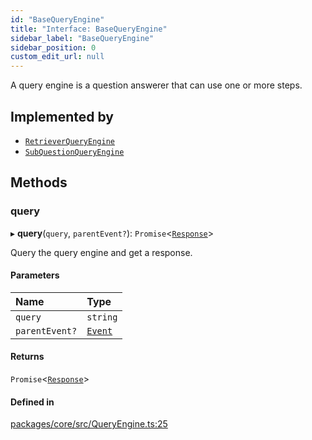 ```yaml
---
id: "BaseQueryEngine"
title: "Interface: BaseQueryEngine"
sidebar_label: "BaseQueryEngine"
sidebar_position: 0
custom_edit_url: null
---
```


A query engine is a question answerer that can use one or more steps.

## Implemented by

- [`RetrieverQueryEngine`](../classes/RetrieverQueryEngine.md)
- [`SubQuestionQueryEngine`](../classes/SubQuestionQueryEngine.md)

## Methods

### query

▸ **query**(`query`, `parentEvent?`): `Promise`<[`Response`](../classes/Response.md)\>

Query the query engine and get a response.

#### Parameters

| Name           | Type                |
| :------------- | :------------------ |
| `query`        | `string`            |
| `parentEvent?` | [`Event`](Event.md) |

#### Returns

`Promise`<[`Response`](../classes/Response.md)\>

#### Defined in

[packages/core/src/QueryEngine.ts:25](https://github.com/run-llama/LlamaIndexTS/blob/3552de1/packages/core/src/QueryEngine.ts#L25)
